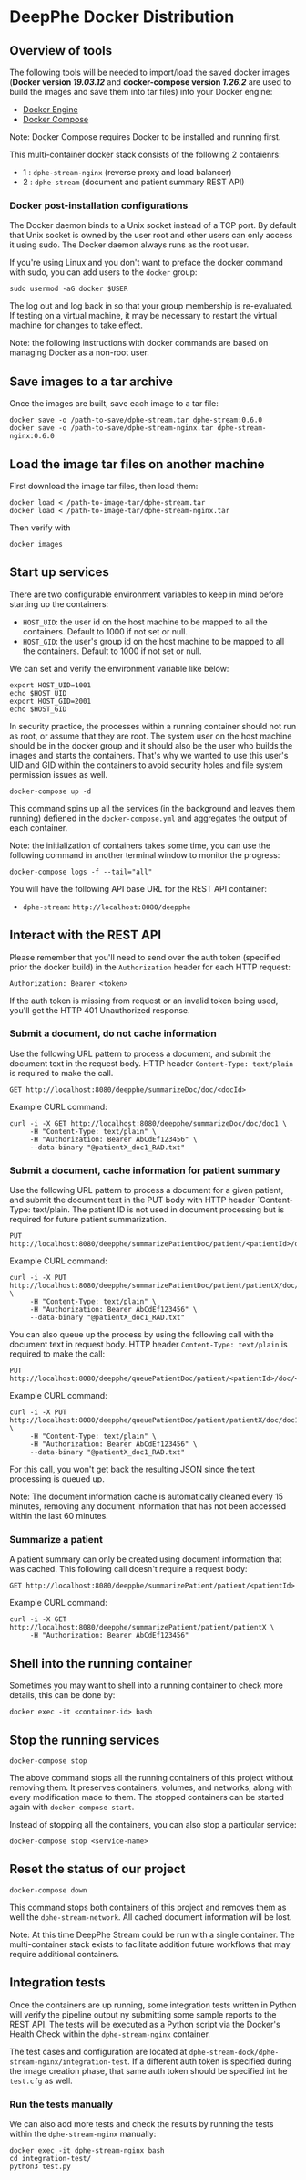 # DeepPhe Docker Distribution

## Overview of tools

The following tools will be needed to import/load the saved docker images (**Docker version *19.03.12*** and **docker-compose version *1.26.2*** are used to build the images and save them into tar files) into your Docker engine:

- [Docker Engine](https://docs.docker.com/install/) 
- [Docker Compose](https://docs.docker.com/compose/install/)

Note: Docker Compose requires Docker to be installed and running first.

This multi-container docker stack consists of the following 2 contaienrs: 

- 1 : `dphe-stream-nginx` (reverse proxy and load balancer)
- 2 : `dphe-stream` (document and patient summary REST API)

### Docker post-installation configurations

The Docker daemon binds to a Unix socket instead of a TCP port. By default that Unix socket is owned by the user root and other users can only access it using sudo. The Docker daemon always runs as the root user. 

If you're using Linux and you don't want to preface the docker command with sudo, you can add users to the `docker` group:

````
sudo usermod -aG docker $USER
````

The log out and log back in so that your group membership is re-evaluated. If testing on a virtual machine, it may be necessary to restart the virtual machine for changes to take effect.

Note: the following instructions with docker commands are based on managing Docker as a non-root user.


## Save images to a tar archive

Once the images are built, save each image to a tar file:
````
docker save -o /path-to-save/dphe-stream.tar dphe-stream:0.6.0
docker save -o /path-to-save/dphe-stream-nginx.tar dphe-stream-nginx:0.6.0
````

## Load the image tar files on another machine

First download the image tar files, then load them:

````
docker load < /path-to-image-tar/dphe-stream.tar
docker load < /path-to-image-tar/dphe-stream-nginx.tar
````

Then verify with 

````
docker images
````

## Start up services

There are two configurable environment variables to keep in mind before starting up the containers:

- `HOST_UID`: the user id on the host machine to be mapped to all the containers. Default to 1000 if not set or null.
- `HOST_GID`: the user's group id on the host machine to be mapped to all the containers. Default to 1000 if not set or null.

We can set and verify the environment variable like below:

````
export HOST_UID=1001
echo $HOST_UID
export HOST_GID=2001
echo $HOST_GID
````

In security practice, the processes within a running container should not run as root, or assume that they are root. The system user on the host machine should be in the docker group and it should also be the user who builds the images and starts the containers. That's why we wanted to use this user's UID and GID within the containers to avoid security holes and file system permission issues as well.

````
docker-compose up -d
````

This command spins up all the services (in the background and leaves them running) defiened in the `docker-compose.yml` and aggregates the output of each container. 

Note: the initialization of containers takes some time, you can use the following command in another terminal window to monitor the progress:

````
docker-compose logs -f --tail="all" 
````

You will have the following API base URL for the REST API container:

- `dphe-stream`: `http://localhost:8080/deepphe`

## Interact with the REST API

Please remember that you'll need to send over the auth token (specified prior the docker build) in the `Authorization` header for each HTTP request:

````
Authorization: Bearer <token>
````

If the auth token is missing from request or an invalid token being used, you'll get the HTTP 401 Unauthorized response.

### Submit a document, do not cache information

Use the following URL pattern to process a document, and submit the document text in the request body. HTTP header `Content-Type: text/plain` is required to make the call. 

````
GET http://localhost:8080/deepphe/summarizeDoc/doc/<docId>
````

Example CURL command:

````
curl -i -X GET http://localhost:8080/deepphe/summarizeDoc/doc/doc1 \
     -H "Content-Type: text/plain" \
     -H "Authorization: Bearer AbCdEf123456" \
     --data-binary "@patientX_doc1_RAD.txt"
````

### Submit a document, cache information for patient summary

Use the following URL pattern to process a document for a given patient, and submit the document text in the PUT body with HTTP header `Content-Type: text/plain. The patient ID is not used in document processing but is required for future patient summarization.

````
PUT http://localhost:8080/deepphe/summarizePatientDoc/patient/<patientId>/doc/<docId>
````

Example CURL command:

````
curl -i -X PUT http://localhost:8080/deepphe/summarizePatientDoc/patient/patientX/doc/doc1 \
     -H "Content-Type: text/plain" \
     -H "Authorization: Bearer AbCdEf123456" \
     --data-binary "@patientX_doc1_RAD.txt"
````

You can also queue up the process by using the following call with the document text in request body. HTTP header `Content-Type: text/plain` is required to make the call:

````
PUT http://localhost:8080/deepphe/queuePatientDoc/patient/<patientId>/doc/<docId>
````

Example CURL command:

````
curl -i -X PUT http://localhost:8080/deepphe/queuePatientDoc/patient/patientX/doc/doc1 \
     -H "Content-Type: text/plain" \
     -H "Authorization: Bearer AbCdEf123456" \
     --data-binary "@patientX_doc1_RAD.txt"
````

For this call, you won't get back the resulting JSON since the text processing is queued up.

Note: The document information cache is automatically cleaned every 15 minutes, removing any document information that has not been accessed within the last 60 minutes.

### Summarize a patient

A patient summary can only be created using document information that was cached.  This following call doesn't require a request body:

````
GET http://localhost:8080/deepphe/summarizePatient/patient/<patientId>
````

Example CURL command:

````
curl -i -X GET http://localhost:8080/deepphe/summarizePatient/patient/patientX \
     -H "Authorization: Bearer AbCdEf123456"
````

## Shell into the running container

Sometimes you may want to shell into a running container to check more details, this can be done by:

````
docker exec -it <container-id> bash
````

## Stop the running services

````
docker-compose stop
````
The above command stops all the running containers of this project without removing them. It preserves containers, volumes, and networks, along with every modification made to them. The stopped containers can be started again with `docker-compose start`. 

Instead of stopping all the containers, you can also stop a particular service:

````
docker-compose stop <service-name>
````

## Reset the status of our project

````
docker-compose down
````

This command stops both containers of this project and removes them as well the `dphe-stream-network`.  All cached document information will be lost.

Note: At this time DeepPhe Stream could be run with a single container.  The multi-container stack exists to facilitate addition future workflows that may require additional containers.   


## Integration tests

Once the containers are up running, some integration tests written in Python will verify the pipeline output ny submitting some sample reports to the REST API. The tests will be executed as a Python script via the Docker's Health Check within the `dphe-stream-nginx` container.

The test cases and configuration are located at `dphe-stream-dock/dphe-stream-nginx/integration-test`. If a different auth token is specified during the image creation phase, that same auth token should be specified int he `test.cfg` as well.

### Run the tests manually

We can also add more tests and check the results by running the tests within the `dphe-stream-nginx` manually:
````
docker exec -it dphe-stream-nginx bash
cd integration-test/
python3 test.py
````

